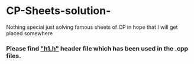# CP-Sheets-solution-
Nothing special just solving famous sheets of CP in hope that I will get placed somewhere  

### Please find ["h1.h"](https://github.com/kuspia/template_cplusplus/blob/main/h1.h) header file which has been used in the .cpp files.

